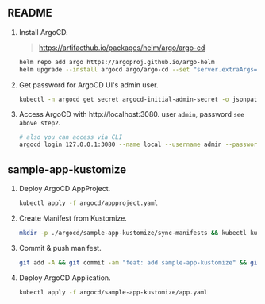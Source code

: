 ## README

1. Install ArgoCD.

    > https://artifacthub.io/packages/helm/argo/argo-cd

    ```sh
    helm repo add argo https://argoproj.github.io/argo-helm
    helm upgrade --install argocd argo/argo-cd --set "server.extraArgs={--insecure}" --set server.extensions.enabled=true --set server.service.type=LoadBalancer --set server.service.servicePortHttp=3080 --set server.service.servicePortHttps=3443 -n argocd --create-namespace --wait
    ```

2. Get password for ArgoCD UI's admin user.

    ```sh
    kubectl -n argocd get secret argocd-initial-admin-secret -o jsonpath="{.data.password}" | base64 -d
    ```

3. Access ArgoCD with http://localhost:3080. user `admin`, password `see above step2`.

    ```sh
    # also you can access via CLI
    argocd login 127.0.0.1:3080 --name local --username admin --password "PASS"
    ```

## sample-app-kustomize

1. Deploy ArgoCD AppProject.

    ```sh
    kubectl apply -f argocd/appproject.yaml
    ```

2. Create Manifest from Kustomize.

    ```sh
    mkdir -p ./argocd/sample-app-kustomize/sync-manifests && kubectl kustomize ./argocd/sample-app-kustomize/kustomize > ./argocd/sample-app-kustomize/sync-manifests/install.yaml
    ```

3. Commit & push manifest.

    ```sh
    git add -A && git commit -am "feat: add sample-app-kustomize" && git push
    ```

4. Deploy ArgoCD Application.

    ```sh
    kubectl apply -f argocd/sample-app-kustomize/app.yaml
    ```

